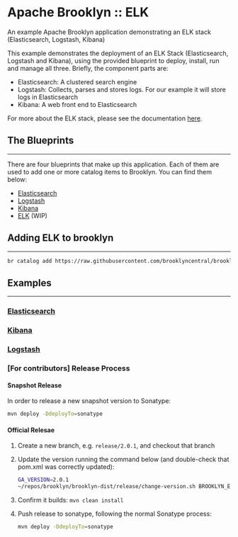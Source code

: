 # Apache Brooklyn :: ELK

An example Apache Brooklyn application demonstrating an ELK stack (Elasticsearch, Logstash, Kibana)

This example demonstrates the deployment of an ELK Stack (Elasticsearch, Logstash and Kibana), using the provided blueprint to deploy, install, run and manage all three. Briefly, the component parts are:

* Elasticsearch: A clustered search engine
* Logstash: Collects, parses and stores logs. For our example it will store logs in Elasticsearch
* Kibana: A web front end to Elasticsearch

For more about the ELK stack, please see the documentation [here](https://www.elastic.co/).


## The Blueprints
-----------------

There are four blueprints that make up this application. Each of them are used to add one or more catalog items to Brooklyn. You can find them below:

* [Elasticsearch](elasticsearch/catalog/elasticsearch/elasticsearch.bom)
* [Logstash](logstash/catalog/logstash/logstash.bom)
* [Kibana](kibana/catalog/kibana/kibana.bom)
* [ELK](catalog.bom) (WIP)

## Adding ELK to brooklyn
-------------------------

```bash
br catalog add https://raw.githubusercontent.com/brooklyncentral/brooklyn-elk/master/catalog.bom
```

## Examples
-----------

### [Elasticsearch](elasticsearch/examples/elasticsearch.example.yaml)
### [Kibana](kibana/examples/kibana.example.yaml)
### [Logstash](logstash/examples/logstash.example.yaml)

### [For contributors] Release Process

#### Snapshot Release

In order to release a new snapshot version to Sonatype:

```bash
mvn deploy -DdeployTo=sonatype
```

#### Official Relesae

1. Create a new branch, e.g. `release/2.0.1`, and checkout that branch

2. Update the version running the command below (and double-check that pom.xml was correctly updated):

   ```bash
   GA_VERSION=2.0.1
   ~/repos/brooklyn/brooklyn-dist/release/change-version.sh BROOKLYN_ELK ${GA_VERSION}-SNAPSHOT ${GA_VERSION}
   ```

3. Confirm it builds: `mvn clean install`

4. Push release to sonatype, following the normal Sonatype process:

   ```bash
   mvn deploy -DdeployTo=sonatype
   ```